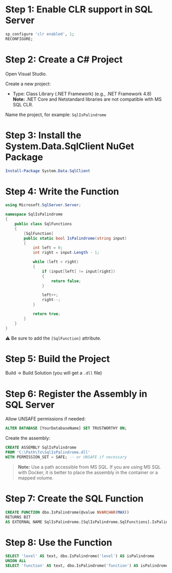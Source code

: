 # Step 1: Enable CLR support in SQL Server

```sql
sp_configure 'clr enabled', 1;
RECONFIGURE;
```

# Step 2: Create a C# Project

Open Visual Studio.

Create a new project:

- Type: Class Library (.NET Framework) (e.g., .NET Framework 4.8)  
  **Note:** .NET Core and Netstandard libraries are not compatible with MS SQL CLR.

Name the project, for example: `SqlIsPalindrome`

# Step 3: Install the System.Data.SqlClient NuGet Package

```powershell
Install-Package System.Data.SqlClient
```

# Step 4: Write the Function

```csharp
using Microsoft.SqlServer.Server;

namespace SqlIsPalindrome
{
    public class SqlFunctions
    {
        [SqlFunction]
        public static bool IsPalindrome(string input)
        {
            int left = 0;
            int right = input.Length - 1;

            while (left < right)
            {
                if (input[left] != input[right])
                {
                    return false;
                }

                left++;
                right--;
            }

            return true;
        }
    }
}
```

⚠️ Be sure to add the `[SqlFunction]` attribute.

# Step 5: Build the Project

Build → Build Solution (you will get a `.dll` file)

# Step 6: Register the Assembly in SQL Server

Allow UNSAFE permissions if needed:

```sql
ALTER DATABASE [YourDatabaseName] SET TRUSTWORTHY ON;
```

Create the assembly:

```sql
CREATE ASSEMBLY SqlIsPalindrome
FROM 'C:\Path\To\SqlIsPalindrome.dll'
WITH PERMISSION_SET = SAFE; -- or UNSAFE if necessary
```

> **Note:** Use a path accessible from MS SQL. If you are using MS SQL with Docker, it is better to place the assembly in the container or a mapped volume.

# Step 7: Create the SQL Function

```sql
CREATE FUNCTION dbo.IsPalindrome(@value NVARCHAR(MAX))
RETURNS BIT
AS EXTERNAL NAME SqlIsPalindrome.[SqlIsPalindrome.SqlFunctions].IsPalindrome;
```

# Step 8: Use the Function

```sql
SELECT 'level' AS text, dbo.IsPalindrome('level') AS isPalindrome
UNION ALL 
SELECT 'function' AS text, dbo.IsPalindrome('function') AS isPalindrome;
```